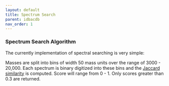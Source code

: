 ```yaml
---
layout: default
title: Spectrum Search
parent: idbacdb
nav_order: 1
---
```


### Spectrum Search Algorithm

The currently implementation of spectral searching is very simple:

Masses are split into bins of width 50 mass units over the range of 3000 - 20,000. 
Each spectrum is binary digitized into these bins and the [Jaccard similarity](https://en.wikipedia.org/wiki/Jaccard_index) is computed.
Score will range from 0 - 1. Only scores greater than 0.3 are returned.